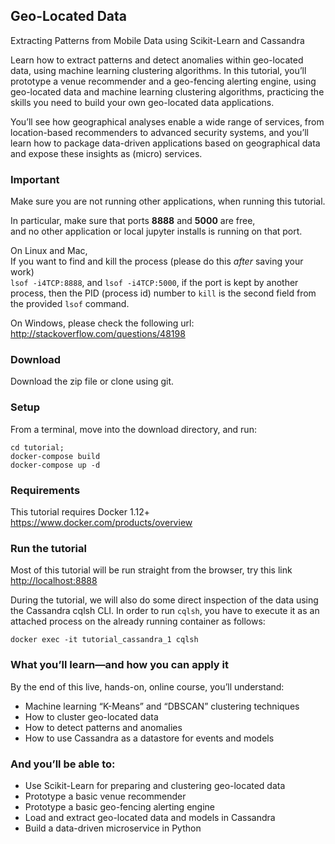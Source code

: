 ## Geo-Located Data
Extracting Patterns from Mobile Data using Scikit-Learn and Cassandra

Learn how to extract patterns and detect anomalies within geo-located data, using machine learning clustering algorithms. In this tutorial, you’ll prototype a venue recommender and a geo-fencing alerting engine, using geo-located data and machine learning clustering algorithms, practicing the skills you need to build your own geo-located data applications.

You’ll see how geographical analyses enable a wide range of services, from location-based recommenders to advanced security systems, and you’ll learn how to package data-driven applications based on geographical data and expose these insights as (micro) services.

### Important
Make sure you are not running other applications, when running this tutorial.

In particular,
make sure that ports **8888** and **5000** are free,   
and no other application or local jupyter installs is running on that port.

On Linux and Mac,  
If you want to find and kill the process (please do this *after* saving your work)  
`lsof -i4TCP:8888`, and `lsof -i4TCP:5000`, if the port is kept by another process, then the PID (process id) number to `kill` is the second field from the provided `lsof` command.

On Windows, please check the following url:  http://stackoverflow.com/questions/48198

### Download
Download the zip file or clone using git.

### Setup
From a terminal, move into the download directory, and run:  

``` 
cd tutorial; 
docker-compose build
docker-compose up -d 
```

### Requirements
This tutorial requires Docker 1.12+
https://www.docker.com/products/overview

### Run the tutorial
Most of this tutorial will be run straight from the browser, try this link [http://localhost:8888](http://localhost:8888)

During the tutorial, we will also do some direct inspection of the data using the Cassandra cqlsh CLI.
In order to run `cqlsh`, you have to execute it as an attached process on the already running container as follows:

`docker exec -it tutorial_cassandra_1 cqlsh`

### What you’ll learn—and how you can apply it

By the end of this live, hands-on, online course, you’ll understand:

- Machine learning “K-Means” and “DBSCAN” clustering techniques
- How to cluster geo-located data
- How to detect patterns and anomalies
- How to use Cassandra as a datastore for events and models


### And you’ll be able to:

- Use Scikit-Learn for preparing and clustering geo-located data
- Prototype a basic venue recommender
- Prototype a basic geo-fencing alerting engine
- Load and extract geo-located data and models in Cassandra
- Build a data-driven microservice in Python
